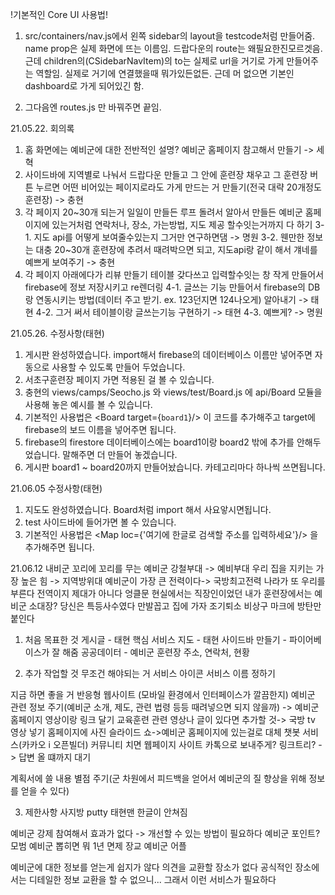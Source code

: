 !기본적인 Core UI 사용법!
1. src/containers/nav.js에서 왼쪽 sidebar의 layout을 testcode처럼 만들어줌.
name prop은 실제 화면에 뜨는 이름임. 드랍다운의 route는 왜필요한진모르겟음.
근데 children의(CSidebarNavItem)의 to는 실제로 url을 거기로 가게 만들어주는 역할임. 실제로 거기에 연결했을때 뭐가있든없든.
근데 머 없으면 기본인 dashboard로 가게 되어있긴 함.

2. 그다음엔 routes.js 만 바꿔주면 끝임.

21.05.22. 회의록
1. 홈 화면에는 예비군에 대한 전반적인 설명? 예비군 홈페이지 참고해서 만들기 -> 세혁
2. 사이드바에 지역별로 나눠서 드랍다운 만들고 그 안에 훈련장 채우고 그 훈련장 버튼 누르면 어떤 비어있는 페이지로라도 가게 만드는 거 만들기(전국 대략 20개정도 훈련장) -> 충현
3. 각 페이지 20~30개 되는거 일일이 만들든 루프 돌려서 알아서 만들든 예비군 홈페이지에 있는거처럼 연락처나, 장소, 가는방법, 지도 제공 할수잇는거까지 다 하기
  3-1. 지도 api를 어떻게 보여줄수있는지 그거만 연구하면댐 -> 명원
  3-2. 웬만한 정보는 대충 20~30개 훈련장에 추려서 때려박으면 되고, 지도api랑 같이 해서 걔네를 예쁘게 보여주기 -> 충현
4. 각 페이지 아래에다가 리뷰 만들기 테이블 갖다쓰고 입력할수잇는 창 작게 만들어서 firebase에 정보 저장시키고 re렌더링
  4-1. 글쓰는 기능 만들어서 firebase의 DB랑 연동시키는 방법(데이터 주고 받기. ex. 123던지면 124나오게) 알아내기 -> 태현
  4-2. 그거 써서 테이블이랑 글쓰는기능 구현하기 -> 태현
  4-3. 예쁘게? -> 명원
  
21.05.26. 수정사항(태현)
1. 게시판 완성하였습니다. import해서 firebase의 데이터베이스 이름만 넣어주면 자동으로 사용할 수 있도록 만들어 두었습니다.
2. 서초구훈련장 페이지 가면 적용된 걸 볼 수 있습니다.
3. 충현의 views/camps/Seocho.js 와 views/test/Board.js 에 api/Board 모듈을 사용해 놓은 예시를 볼 수 있습니다.
4. 기본적인 사용법은 <Board target={`board1`}/> 이 코드를 추가해주고 target에 firebase의 보드 이름을 넣어주면 됩니다.
5. firebase의 firestore 데이터베이스에는 board1이랑 board2 밖에 추가를 안해두었습니다. 말해주면 더 만들어 놓겠습니다.
6. 게시판 board1 ~ board20까지 만들어놨습니다. 카테고리마다 하나씩 쓰면됩니다.

21.06.05 수정사항(태현)
1. 지도도 완성하였습니다. Board처럼 import 해서 사요앟시면됩니다.
2. test 사이드바에 들어가면 볼 수 있습니다.
3. 기본적인 사용법은 <Map loc={'여기에 한글로 검색할 주소를 입력하세요'}/> 을 추가해주면 됩니다.

21.06.12
내비군
꼬리에 꼬리를 무는 예비군
강철부대 -> 예비부대
우리 집을 지키는 가장 높은 힘 -> 지역방위대
예비군이 가장 큰 전력이다-> 국방최고전력
나라가 또 우리를 부른다
전역이지 제대가 아니다
엉클문
현실에서는 직장인이었던 내가 훈련장에서는 예비군 소대장?
당신은 특등사수였다
만발꼽고 집에 가자
조기퇴소 비상구 마크에 방탄만 붙인다

1. 처음 목표한 것
게시글 - 태현 핵심 서비스
지도 - 태현
사이드바 만들기 - 파이어베이스가 잘 해줌
공공데이터 - 예비군 훈련장 주소, 연락처, 현황


2. 추가 작업할 것
무조건 해야되는 거
	서비스 아이콘
	서비스 이름 정하기

지금 하면 좋을 거
	반응형 웹사이트 (모바일 환경에서 인터페이스가 깔끔한지)
	예비군 관련 정보 주기(예비군 소개, 제도, 관련 법령 등등 때려넣으면 되지 않을까) -> 예비군 홈페이지 영상이랑 링크 달기
	교육훈련 관련 영상나 글이 있다면 추가할 것-> 국방 tv 영상 넣기
	홈페이지에 사진 슬라이드 쇼->예비군 홈페이지에 있는걸로 대체
	챗봇 서비스(카카오 i 오픈빌더) 커뮤니티 치면 웹페이지 사이트 카톡으로 보내주게? 링크트리? -> 답변 올 떄까지 대기

계획서에 쓸 내용
	별점 주기(군 차원에서 피드백을 얻어서 예비군의 질 향상을 위해 정보를 얻을 수 있다)


3. 제한사항
사지방 putty
태현맨 한글이 안쳐짐


예비군 강제 참여해서 효과가 없다  -> 개선할 수 있는 방법이 필요하다
예비군 포인트? 모범 예비군 뽑히면 뭐 1년 면제
장교 예비군 어플

예비군에 대한 정보를 얻는게 쉽지가 않다
의견을 교환할 장소가 없다
공식적인 장소에서는 디테일한 정보 교환을 할 수 없으니...
그래서 이런 서비스가 필요하다










